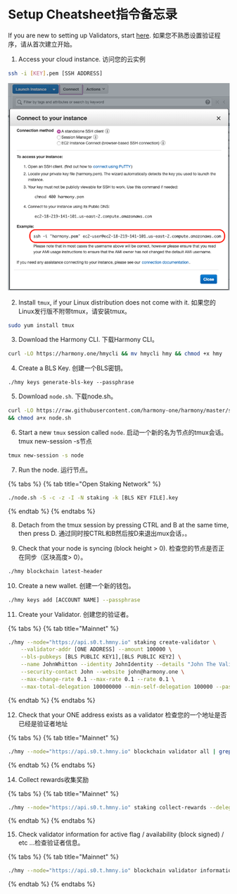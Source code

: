 # Setup Cheatsheet指令备忘录

If you are new to setting up Validators, start [here](). 如果您不熟悉设置验证程序，请从首次建立开始。

1. Access your cloud instance. 访问您的云实例

```bash
ssh -i [KEY].pem [SSH ADDRESS]
```

![](../../.gitbook/assets/image%20%2811%29.png)

2. Install `tmux`, if your Linux distribution does not come with it. 如果您的Linux发行版不附带tmux，请安装tmux。

```bash
sudo yum install tmux
```

3. Download the Harmony CLI. 下载Harmony CLI。

```bash
curl -LO https://harmony.one/hmycli && mv hmycli hmy && chmod +x hmy
```

4. Create a BLS Key. 创建一个BLS密钥。

```text
./hmy keys generate-bls-key --passphrase
```

5. Download `node.sh`. 下载node.sh。

```bash
curl -LO https://raw.githubusercontent.com/harmony-one/harmony/master/scripts/node.sh \
&& chmod a+x node.sh
```

6. Start a new `tmux` session called `node`. 启动一个新的名为节点的tmux会话。 tmux new-session -s节点

```bash
tmux new-session -s node
```

7. Run the node. 运行节点。

{% tabs %}
{% tab title="Open Staking Network" %}
```bash
./node.sh -S -c -z -I -N staking -k [BLS KEY FILE].key
```
{% endtab %}
{% endtabs %}

8. Detach from the tmux session by pressing CTRL and B at the same time, then press D. 通过同时按CTRL和B然后按D来退出mux会话，。

9. Check that your node is syncing \(block height &gt; 0\). 检查您的节点是否正在同步（区块高度&gt; 0）。

```bash
./hmy blockchain latest-header
```

10. Create a new wallet. 创建一个新的钱包。

```bash
./hmy keys add [ACCOUNT NAME] --passphrase
```

11. Create your Validator. 创建您的验证者。

{% tabs %}
{% tab title="Mainnet" %}
```bash
./hmy --node="https://api.s0.t.hmny.io" staking create-validator \
    --validator-addr [ONE ADDRESS] --amount 100000 \
    --bls-pubkeys [BLS PUBLIC KEY1],[BLS PUBLIC KEY2] \
    --name JohnWhitton --identity JohnIdentity --details "John The Validator" \
    --security-contact John --website john@harmony.one \
    --max-change-rate 0.1 --max-rate 0.1 --rate 0.1 \
    --max-total-delegation 100000000 --min-self-delegation 100000 --passphrase
```
{% endtab %}
{% endtabs %}

12. Check that your ONE address exists as a validator 检查您的一个地址是否已经是验证者地址

{% tabs %}
{% tab title="Mainnet" %}
```bash
./hmy --node="https://api.s0.t.hmny.io" blockchain validator all | grep [ONE ADDRESS]
```
{% endtab %}
{% endtabs %}

14. Collect rewards收集奖励

{% tabs %}
{% tab title="Mainnet" %}
```bash
./hmy --node="https://api.s0.t.hmny.io" staking collect-rewards --delegator-addr [ONE ADDRESS] --passphrase
```
{% endtab %}
{% endtabs %}

15. Check validator information for active flag / availability \(block signed\) / etc ...检查验证者信息。

{% tabs %}
{% tab title="Mainnet" %}
```bash
./hmy --node="https://api.s0.t.hmny.io" blockchain validator information [VALIDATOR ONE ADDRESS]
```
{% endtab %}
{% endtabs %}



